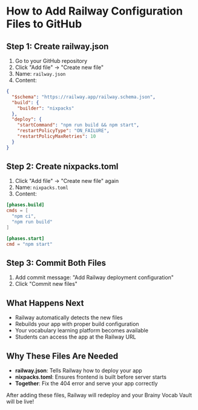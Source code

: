 # How to Add Railway Configuration Files to GitHub

## Step 1: Create railway.json
1. Go to your GitHub repository
2. Click "Add file" → "Create new file"
3. Name: `railway.json`
4. Content:
```json
{
  "$schema": "https://railway.app/railway.schema.json",
  "build": {
    "builder": "nixpacks"
  },
  "deploy": {
    "startCommand": "npm run build && npm start",
    "restartPolicyType": "ON_FAILURE",
    "restartPolicyMaxRetries": 10
  }
}
```

## Step 2: Create nixpacks.toml
1. Click "Add file" → "Create new file" again
2. Name: `nixpacks.toml`
3. Content:
```toml
[phases.build]
cmds = [
  "npm ci",
  "npm run build"
]

[phases.start]
cmd = "npm start"
```

## Step 3: Commit Both Files
1. Add commit message: "Add Railway deployment configuration"
2. Click "Commit new files"

## What Happens Next
- Railway automatically detects the new files
- Rebuilds your app with proper build configuration
- Your vocabulary learning platform becomes available
- Students can access the app at the Railway URL

## Why These Files Are Needed
- **railway.json**: Tells Railway how to deploy your app
- **nixpacks.toml**: Ensures frontend is built before server starts
- **Together**: Fix the 404 error and serve your app correctly

After adding these files, Railway will redeploy and your Brainy Vocab Vault will be live!
